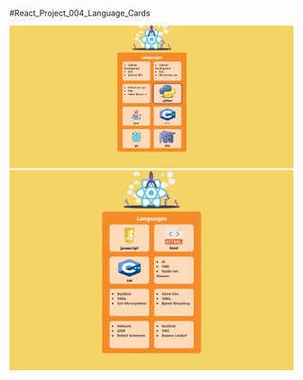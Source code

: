 #React_Project_004_Language_Cards

![React_Project_004_Language_Cards](./Language_Cards.png)
![React_Project_004_Language_Cards](./other.png)
